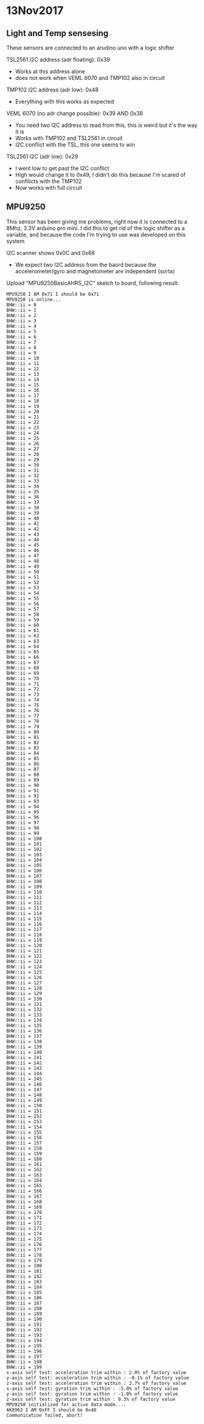 # 13Nov2017

## Light and Temp sensesing

These sensors are connected to an arudino uno with a logic shifter

TSL2561 I2C address (adr floating): 0x39

* Works at this address alone
* does not work when VEML 6070 and TMP102 also in circuit

TMP102 I2C address (adr low): 0x48

* Everything with this works as expected

VEML 6070 (no adr change possible): 0x39 AND 0x38

* You need two I2C address to read from this, this is weird but it's the way it is
* Works with TMP102 and TSL2561 in circuit
* I2C conflict with the TSL, this one seems to win

TSL2561 I2C (adr low): 0x29

* I went low to get past the I2C conflict 
* High would change it to 0x49, I didn't do this because I'm scared of confilicts with the TMP102
* Now works with full circuit

## MPU9250

This sensor has been giving me problems, right now it is connected to a 8Mhz, 3.3V arduino pro mini. I did this to get rid of the logic shifter as a variable, and because the code I'm trying to use was developed on this system

I2C scanner shows 0x0C and 0x68

* We expect two I2C address from the baord because the accelerometer/gyro and magnetometer are independent (sorta)

Upload "MPU9250BasicAHRS_I2C" sketch to board, following result:

```
MPU9250 I AM 0x71 I should be 0x71
MPU9250 is online...
BHW::ii = 0
BHW::ii = 1
BHW::ii = 2
BHW::ii = 3
BHW::ii = 4
BHW::ii = 5
BHW::ii = 6
BHW::ii = 7
BHW::ii = 8
BHW::ii = 9
BHW::ii = 10
BHW::ii = 11
BHW::ii = 12
BHW::ii = 13
BHW::ii = 14
BHW::ii = 15
BHW::ii = 16
BHW::ii = 17
BHW::ii = 18
BHW::ii = 19
BHW::ii = 20
BHW::ii = 21
BHW::ii = 22
BHW::ii = 23
BHW::ii = 24
BHW::ii = 25
BHW::ii = 26
BHW::ii = 27
BHW::ii = 28
BHW::ii = 29
BHW::ii = 30
BHW::ii = 31
BHW::ii = 32
BHW::ii = 33
BHW::ii = 34
BHW::ii = 35
BHW::ii = 36
BHW::ii = 37
BHW::ii = 38
BHW::ii = 39
BHW::ii = 40
BHW::ii = 41
BHW::ii = 42
BHW::ii = 43
BHW::ii = 44
BHW::ii = 45
BHW::ii = 46
BHW::ii = 47
BHW::ii = 48
BHW::ii = 49
BHW::ii = 50
BHW::ii = 51
BHW::ii = 52
BHW::ii = 53
BHW::ii = 54
BHW::ii = 55
BHW::ii = 56
BHW::ii = 57
BHW::ii = 58
BHW::ii = 59
BHW::ii = 60
BHW::ii = 61
BHW::ii = 62
BHW::ii = 63
BHW::ii = 64
BHW::ii = 65
BHW::ii = 66
BHW::ii = 67
BHW::ii = 68
BHW::ii = 69
BHW::ii = 70
BHW::ii = 71
BHW::ii = 72
BHW::ii = 73
BHW::ii = 74
BHW::ii = 75
BHW::ii = 76
BHW::ii = 77
BHW::ii = 78
BHW::ii = 79
BHW::ii = 80
BHW::ii = 81
BHW::ii = 82
BHW::ii = 83
BHW::ii = 84
BHW::ii = 85
BHW::ii = 86
BHW::ii = 87
BHW::ii = 88
BHW::ii = 89
BHW::ii = 90
BHW::ii = 91
BHW::ii = 92
BHW::ii = 93
BHW::ii = 94
BHW::ii = 95
BHW::ii = 96
BHW::ii = 97
BHW::ii = 98
BHW::ii = 99
BHW::ii = 100
BHW::ii = 101
BHW::ii = 102
BHW::ii = 103
BHW::ii = 104
BHW::ii = 105
BHW::ii = 106
BHW::ii = 107
BHW::ii = 108
BHW::ii = 109
BHW::ii = 110
BHW::ii = 111
BHW::ii = 112
BHW::ii = 113
BHW::ii = 114
BHW::ii = 115
BHW::ii = 116
BHW::ii = 117
BHW::ii = 118
BHW::ii = 119
BHW::ii = 120
BHW::ii = 121
BHW::ii = 122
BHW::ii = 123
BHW::ii = 124
BHW::ii = 125
BHW::ii = 126
BHW::ii = 127
BHW::ii = 128
BHW::ii = 129
BHW::ii = 130
BHW::ii = 131
BHW::ii = 132
BHW::ii = 133
BHW::ii = 134
BHW::ii = 135
BHW::ii = 136
BHW::ii = 137
BHW::ii = 138
BHW::ii = 139
BHW::ii = 140
BHW::ii = 141
BHW::ii = 142
BHW::ii = 143
BHW::ii = 144
BHW::ii = 145
BHW::ii = 146
BHW::ii = 147
BHW::ii = 148
BHW::ii = 149
BHW::ii = 150
BHW::ii = 151
BHW::ii = 152
BHW::ii = 153
BHW::ii = 154
BHW::ii = 155
BHW::ii = 156
BHW::ii = 157
BHW::ii = 158
BHW::ii = 159
BHW::ii = 160
BHW::ii = 161
BHW::ii = 162
BHW::ii = 163
BHW::ii = 164
BHW::ii = 165
BHW::ii = 166
BHW::ii = 167
BHW::ii = 168
BHW::ii = 169
BHW::ii = 170
BHW::ii = 171
BHW::ii = 172
BHW::ii = 173
BHW::ii = 174
BHW::ii = 175
BHW::ii = 176
BHW::ii = 177
BHW::ii = 178
BHW::ii = 179
BHW::ii = 180
BHW::ii = 181
BHW::ii = 182
BHW::ii = 183
BHW::ii = 184
BHW::ii = 185
BHW::ii = 186
BHW::ii = 187
BHW::ii = 188
BHW::ii = 189
BHW::ii = 190
BHW::ii = 191
BHW::ii = 192
BHW::ii = 193
BHW::ii = 194
BHW::ii = 195
BHW::ii = 196
BHW::ii = 197
BHW::ii = 198
BHW::ii = 199
x-axis self test: acceleration trim within : 2.0% of factory value
y-axis self test: acceleration trim within : -0.1% of factory value
z-axis self test: acceleration trim within : 2.7% of factory value
x-axis self test: gyration trim within : -5.0% of factory value
y-axis self test: gyration trim within : -1.0% of factory value
z-axis self test: gyration trim within : 0.3% of factory value
MPU9250 initialized for active data mode....
AK8963 I AM 0xFF I should be 0x48
Communication failed, abort!
```

